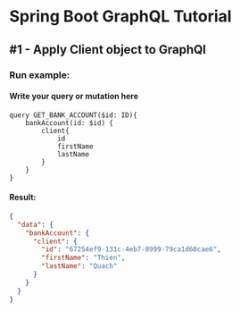 # Spring Boot GraphQL Tutorial #
##  #1 - Apply Client object to GraphQl
### Run example:
#### Write your query or mutation here
```
query GET_BANK_ACCOUNT($id: ID){
    bankAccount(id: $id) {
        client{
            id
            firstName
            lastName
        }
    }
}

```
#### Result:
```json
{
  "data": {
    "bankAccount": {
      "client": {
        "id": "67254ef9-131c-4eb7-8999-79ca1d60cae6",
        "firstName": "Thien",
        "lastName": "Quach"
      }
    }
  }
}
```

